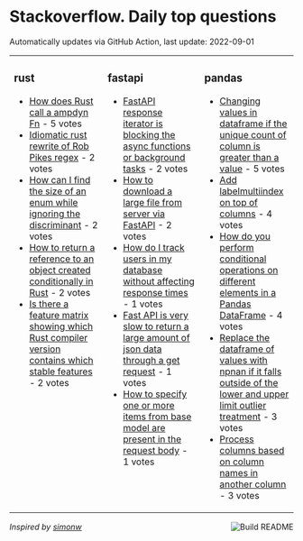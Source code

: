 # Stackoverflow. Daily top questions 

Automatically updates via GitHub Action, last update: <!-- date starts -->2022-09-01<!-- date ends -->


<table><tr><td valign="top" width="33%">

### rust
<!-- rust starts -->
* [How does Rust call a ampdyn Fn](https://stackoverflow.com/questions/73563278/how-does-rust-call-a-dyn-fn) - 5 votes
* [Idiomatic rust rewrite of Rob Pikes regex](https://stackoverflow.com/questions/73561254/idiomatic-rust-rewrite-of-rob-pikes-regex) - 2 votes
* [How can I find the size of an enum while ignoring the discriminant](https://stackoverflow.com/questions/73560252/how-can-i-find-the-size-of-an-enum-while-ignoring-the-discriminant) - 2 votes
* [How to return a reference to an object created conditionally in Rust](https://stackoverflow.com/questions/73564110/how-to-return-a-reference-to-an-object-created-conditionally-in-rust) - 2 votes
* [Is there a feature matrix showing which Rust compiler version contains which stable features](https://stackoverflow.com/questions/73566407/is-there-a-feature-matrix-showing-which-rust-compiler-version-contains-which-sta) - 2 votes
<!-- rust ends -->
</td><td valign="top" width="34%">


### fastapi
<!-- fastapi starts -->
* [FastAPI response iterator is blocking the async functions or background tasks](https://stackoverflow.com/questions/73551005/fastapi-response-iterator-is-blocking-the-async-functions-or-background-tasks) - 2 votes
* [How to download a large file from server via FastAPI](https://stackoverflow.com/questions/73550398/how-to-download-a-large-file-from-server-via-fastapi) - 2 votes
* [How do I track users in my database without affecting response times](https://stackoverflow.com/questions/73560304/how-do-i-track-users-in-my-database-without-affecting-response-times) - 1 votes
* [Fast API is very slow to return a large amount of json data through a get request](https://stackoverflow.com/questions/73564771/fast-api-is-very-slow-to-return-a-large-amount-of-json-data-through-a-get-reques) - 1 votes
* [How to specify one or more items from base model are present in the request body](https://stackoverflow.com/questions/73560602/how-to-specify-one-or-more-items-from-base-model-are-present-in-the-request-body) - 1 votes
<!-- fastapi ends -->
</td><td valign="top" width="34%">


### pandas
<!-- pandas starts -->
* [Changing values in dataframe if the unique count of column is greater than a value](https://stackoverflow.com/questions/73561098/changing-values-in-dataframe-if-the-unique-count-of-column-is-greater-than-a-val) - 5 votes
* [Add labelmultiindex on top of columns](https://stackoverflow.com/questions/73558036/add-label-multi-index-on-top-of-columns) - 4 votes
* [How do you perform conditional operations on different elements in a Pandas DataFrame](https://stackoverflow.com/questions/73553299/how-do-you-perform-conditional-operations-on-different-elements-in-a-pandas-data) - 4 votes
* [Replace the dataframe of values with npnan if it falls outside of the lower and upper limit outlier treatment](https://stackoverflow.com/questions/73554419/replace-the-dataframe-of-values-with-np-nan-if-it-falls-outside-of-the-lower-and) - 3 votes
* [Process columns based on column names in another column](https://stackoverflow.com/questions/73564255/process-columns-based-on-column-names-in-another-column) - 3 votes
<!-- pandas ends -->
</td></tr></table>

<a href="https://github.com/hp0404/hp0404/actions"><img src="https://github.com/hp0404/hp0404/workflows/Build%20README/badge.svg" align="right" alt="Build README"></a> <p>*Inspired by  [simonw](https://github.com/simonw/simonw)*</p>
